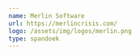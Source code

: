 ```yaml
---
name: Merlin Software
url: https://merlincrisis.com/
logo: /assets/img/logos/merlin.png
type: spandoek
---
```

